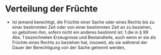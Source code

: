 # Verteilung der Früchte

- Ist jemand berechtigt, die Früchte einer Sache oder eines Rechts bis zu einer bestimmten Zeit oder von einer bestimmten Zeit an zu beziehen, so gebühren ihm, sofern nicht ein anderes bestimmt ist: 1.die in § 99 Abs. 1 bezeichneten Erzeugnisse und Bestandteile, auch wenn er sie als Früchte eines Rechts zu beziehen hat, insoweit, als sie während der Dauer der Berechtigung von der Sache getrennt werden,

